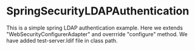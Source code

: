 # SpringSecurityLDAPAuthentication
This is a simple spring LDAP authentication example. Here we extends "WebSecurityConfigurerAdapter" and overrride "configure" method.
We have added test-server.ldif file in class path.
